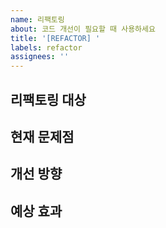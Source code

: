 ```yaml
---
name: 리팩토링
about: 코드 개선이 필요할 때 사용하세요
title: '[REFACTOR] '
labels: refactor
assignees: ''
---
```


## 리팩토링 대상
<!-- 어떤 코드/파일을 리팩토링할 것인지 -->

## 현재 문제점
<!-- 현재 코드의 어떤 부분이 문제인지 -->

## 개선 방향
<!-- 어떻게 개선할 것인지 -->

## 예상 효과
<!-- 리팩토링 후 어떤 개선이 있을지 -->
